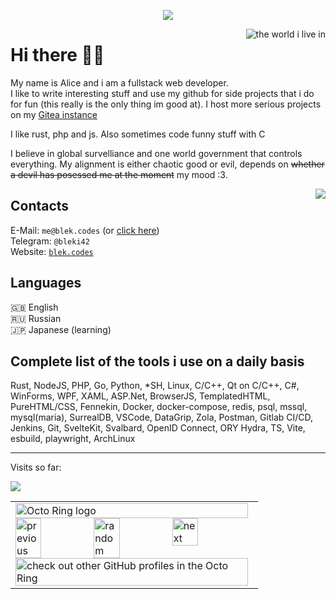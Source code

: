 <p align='center'><img src='https://readme-typing-svg.demolab.com?font=Fira+Code&pause=1000&width=700&lines=PHP+is+one+of+the+programming+languages+ever+made'></img></p>

<img src='https://media.tenor.com/KF5SrdAufhEAAAAM/world-earth.gif' title="the world i live in" align='right'></img>

# Hi there 👋👋
My name is Alice and i am a fullstack web developer.  
I like to write interesting stuff and use my github for side projects that i do for fun (this really is the only thing im good at). I host more serious projects on my [Gitea instance](https://git.blek.codes/blek)

I like rust, php and js. Also sometimes code funny stuff with C

I believe in global survelliance and one world government that controls everything. My alignment is either chaotic good or evil, depends on ~~whether a devil has posessed me at the moment~~ my mood :3.

<img src='https://media.tenor.com/0nek4VN1fyEAAAAM/omori-omori-kel.gif' align='right'></img>
## Contacts
E-Mail: `me@blek.codes` (or <a href='mailto:me@blek.codes'>click here</a>)  
Telegram: `@bleki42`  
Website: <a href='https://blek.codes'>`blek.codes`</a>

## Languages
🇬🇧 English  
🇷🇺 Russian  
🇯🇵 Japanese (learning)

## Complete list of the tools i use on a daily basis
Rust, NodeJS, PHP, Go, Python, *SH, Linux, C/C++, Qt on C/C++, C#, WinForms, WPF, XAML, ASP.Net, BrowserJS, TemplatedHTML, PureHTML/CSS, Fennekin, Docker, docker-compose, redis, psql, mssql, mysql(maria), SurrealDB, VSCode, DataGrip, Zola, Postman, Gitlab CI/CD, Jenkins, Git, SvelteKit, Svalbard, OpenID Connect, ORY Hydra, TS, Vite, esbuild, playwright, ArchLinux

---

Visits so far:

<img src='https://profile-counter.glitch.me/b1ek/count.svg'></img>

<table align='center'><tbody><tr><td><a href="https://octo-ring.com/"><img src="https://octo-ring.com/static/img/widget/top.png" width="99%" alt="Octo Ring logo" align="top"></a><br><a href="https://octo-ring.com/p/b1ek/prev"><img src="https://octo-ring.com/static/img/widget/prev.png" width="33%" alt="previous" align="top" title="previous profile"></a><a href="https://octo-ring.com/p/b1ek/random"><img src="https://octo-ring.com/static/img/widget/random.png" width="33%" alt="random" align="top" title="random profile"></a><a href="https://octo-ring.com/p/b1ek/next"><img src="https://octo-ring.com/static/img/widget/next.png" width="33%" alt="next" align="top" title="next profile"></a><br><a href="https://octo-ring.com/"><img src="https://octo-ring.com/static/img/widget/bottom.png" width="99%" alt="check out other GitHub profiles in the Octo Ring" align="top"></a></td></tr></tbody></table> 
